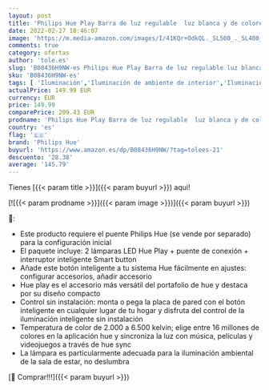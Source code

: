 ```yaml
---
layout: post
title: 'Philips Hue Play Barra de luz regulable  luz blanca y de colores  incluye alimentador  2 unidades  + Interruptor Smart Button + Puente de conexión controlable vía WiFi  iluminación inteligente'
date: 2022-02-27 18:46:07
image: 'https://m.media-amazon.com/images/I/41KQr+OdkQL._SL500_._SL400_.jpg'
comments: true
category: ofertas
author: 'tole.es'
slug: 'B08436H9NW-es Philips Hue Play Barra de luz regulable luz blanca y de...'
sku: 'B08436H9NW-es'
tags: [ 'Iluminación','Iluminación de ambiente de interior','Iluminación de interior','Iluminación decorativa y para usos específicos de interior','hue','philips','philips hue', ]
actualPrice: 149.99 EUR
currency: EUR
price: 149.99
comparePrice: 209.43 EUR
prodname: 'Philips Hue Play Barra de luz regulable  luz blanca y de colores  incluye alimentador  2 unidades  + Interruptor Smart Button + Puente de conexión controlable vía WiFi  iluminación inteligente'
country: 'es'
flag: '🇪🇸'
brand: 'Philips Hue'
buyurl: 'https://www.amazon.es/dp/B08436H9NW/?tag=tolees-21'
descuento: '28.38'
average: '145.79'
---
```


Tienes [{{< param title >}}]({{< param buyurl >}}) aqui!

[![{{< param prodname >}}]({{< param image >}})]({{< param buyurl >}})

🔎:

- Este producto requiere el puente Philips Hue (se vende por separado) para la configuración inicial
- El paquete incluye: 2 lámparas LED Hue Play + puente de conexión + interruptor inteligente Smart button
- Añade este botón inteligente a tu sistema Hue fácilmente en ajustes: configurar accesorios, añadir accesorio
- Hue play es el accesorio más versátil del portafolio de hue y destaca por su diseño compacto
- Control sin instalación: monta o pega la placa de pared con el botón inteligente en cualquier lugar de tu hogar y disfruta del control de la iluminación inteligente sin instalación
- Temperatura de color de 2.000 a 6.500 kelvin; elige entre 16 millones de colores en la aplicación hue y sincroniza la luz con música, películas y videojuegos a través de hue sync
- La lámpara es particularmente adecuada para la iluminación ambiental de la sala de estar, no deslumbra

[🛒 Comprar!!!]({{< param buyurl >}})
